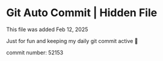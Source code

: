# Git Auto Commit | Hidden File

This file was added Feb 12, 2025

Just for fun and keeping my daily git commit active 🤪

commit number: 52153
